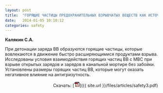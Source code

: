 ```yaml
---
layout: post
title:  "ГОРЯЩИЕ ЧАСТИЦЫ ПРЕДОХРАНИТЕЛЬНЫХ ВЗРЫВЧАТЫХ ВЕЩЕСТВ КАК ИСТОЧНИК ВОСПЛАМЕНЕНИЯ ВЗРЫВООПАСНОЙ СРЕДЫ"
date:   2014-01-05 10:10:12
categories: safety
---
```


<strong>Калякин С.А.</strong>

При детонации заряда ВВ образуются горящие частицы, которые вовлекаются в движение быстро расширяющимися 
продуктами взрыва. Исследованы условия взаимодействия горящих частиц ВВ с МВС при взрыве открытых зарядов 
и зарядов в канальной мортире без забойки. Установлены размеры горящих частиц ВВ, которые могут оказать 
негативное влияние на антигризутность.
<p align="right">
Скачать: [<img src="/img/pdf.gif">]({{ site.url }}/files/articles/safety3.pdf)
</p>